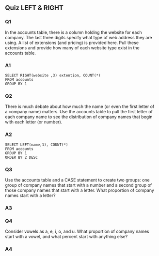 ## Quiz LEFT & RIGHT

### Q1
In the accounts table, there is a column holding the website for each company. The last three digits specify what type of web address they are using. A list of extensions (and pricing) is provided here. Pull these extensions and provide how many of each website type exist in the accounts table.

### A1
    SELECT RIGHT(website ,3) extention, COUNT(*)
    FROM accounts
    GROUP BY 1

### Q2
There is much debate about how much the name (or even the first letter of a company name) matters. Use the accounts table to pull the first letter of each company name to see the distribution of company names that begin with each letter (or number). 

### A2
    SELECT LEFT(name,1), COUNT(*)
    FROM accounts
    GROUP BY 1 
    ORDER BY 2 DESC
    
### Q3
Use the accounts table and a CASE statement to create two groups: one group of company names that start with a number and a second group of those company names that start with a letter. What proportion of company names start with a letter?

### A3

### Q4
Consider vowels as a, e, i, o, and u. What proportion of company names start with a vowel, and what percent start with anything else?

### A4
